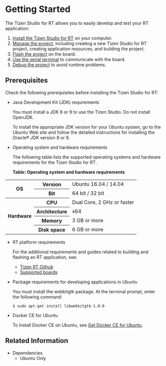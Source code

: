 # Getting Started

The Tizen Studio for RT allows you to easily develop and test your RT application:

1. [Install the Tizen Studio for RT](install.md) on your computer.
2. [Manage the project](create.md), including creating a new Tizen Studio for RT project, creating application resources, and building the project.
3. [Flash the project](flash.md) on the board.
4. [Use the serial terminal](terminal.md) to communicate with the board.
5. [Debug the project](debug.md) to avoid runtime problems.


## Prerequisites

Check the following prerequisites before installing the Tizen Studio for RT:

- Java Development Kit (JDK) requirements

  You must install a JDK 8 or 9 to use the Tizen Studio. Do not install OpenJDK.

  To install the appropriate JDK version for your Ubuntu system, go to the Ubuntu Web site and follow the detailed instructions for installing the Oracle&reg; JDK version 8 or 9.


- Operating system and hardware requirements

  The following table lists the supported operating systems and hardware requirements for the Tizen Studio for RT.

  **Table: Operating system and hardware requirements**

 <table>
 <tr>
  <th rowspan="2"> OS </th>
  <th> Version </th>
  <td> Ubuntu 16.04 / 14.04 </td>
 </tr>
 <tr>
  <th> Bit </th>
  <td> 64 bit / 32 bit </td>
 </tr>
 <tr>
  <th rowspan="4">  Hardware</th>
  <th> CPU </th>
  <td>  Dual Core, 2 GHz or faster</td>
</tr>
<tr>
  <th> Architecture </th>
  <td> x64</td>
</tr>
<tr>
  <th>  Memory </th>
  <td>  3 GB or more</td>
</tr>
<tr>
  <th>  Disk space</th>
  <td> 6 GB or more</td>
</tr>
</table>


- RT platform requirements

  For the additional requirements and guides related to building and flashing an RT application, see:

  - [Tizen RT Github](https://github.com/Samsung/TizenRT)
  - [Supported boards](https://github.com/Samsung/TizenRT#supported-board--emulator)

- Package requirements for developing applications in Ubuntu

  You must install the webkitgtk package. At the terminal prompt, enter the following command:

  `$ sudo apt-get install libwebkitgtk-1.0-0`

- Docker CE for Ubuntu
  
  To install Docker CE on Ubuntu, see [Get Docker CE for Ubuntu](https://docs.docker.com/install/linux/docker-ce/ubuntu/).

## Related Information
* Dependencies  
  - Ubuntu Only
